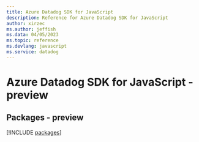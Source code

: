 ```yaml
---
title: Azure Datadog SDK for JavaScript
description: Reference for Azure Datadog SDK for JavaScript
author: xirzec
ms.author: jeffish
ms.data: 04/05/2023
ms.topic: reference
ms.devlang: javascript
ms.service: datadog
---
```

# Azure Datadog SDK for JavaScript - preview
## Packages - preview
[!INCLUDE [packages](datadog-index.md)]